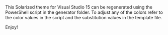 This Solarized theme for Visual Studio 15 can be regenerated using the PowerShell
script in the generator folder. To adjust any of the colors refer to the color
values in the script and the substitution values in the template file.

Enjoy!
